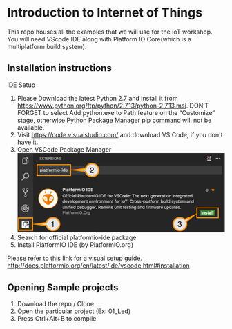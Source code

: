 # Introduction to Internet of Things
This repo houses all the examples that we will use for the IoT workshop. You will need VScode IDE along with Platform IO Core(which is a multiplatform build system).
## Installation instructions
IDE Setup

1. Please Download the latest Python 2.7 and install it from https://www.python.org/ftp/python/2.7.13/python-2.7.13.msi. 
DON’T FORGET to select Add python.exe to Path feature on the “Customize” stage, otherwise Python Package Manager pip command will not be available.
2. Visit https://code.visualstudio.com/ and download VS Code, if you don't have it.
3. Open VSCode Package Manager
![Visual Guide](docs/platformio.png)
4. Search for official platformio-ide package
5. Install PlatformIO IDE (by PlatformIO.org)

Please refer to this link for a visual setup guide.
http://docs.platformio.org/en/latest/ide/vscode.html#installation


## Opening Sample projects
1. Download the repo / Clone
2. Open the particular project (Ex: 01_Led)
3. Press Ctrl+Alt+B to compile